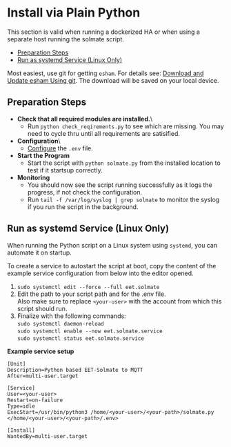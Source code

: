 # Install via Plain Python

This section is valid when running a dockerized HA or when using a separate host running the solmate script.

   * [Preparation Steps](#preparation-steps)
   * [Run as systemd Service (Linux Only)](#run-as-systemd-service-linux-only)

Most easiest, use git for getting `esham`. For details see:
[Download and Update esham Using git](download-with-git.md). The download will be saved on your local device.

## Preparation Steps

* **Check that all required modules are installed.**\
  * Run `python check_reqirements.py` to see which are missing.
    You may need to cycle thru until all requirements are satisified.
* **Configuration**\
  * [Configure](configuration.md) the `.env` file.
* **Start the Program**
  * Start the script with `python solmate.py` from the installed location to test if it startsup correctly.
* **Monitoring**
  * You should now see the script running successfully as it logs the progress, if not check the configuration.
  * Run `tail -f /var/log/syslog | grep solmate` to monitor the syslog if you run the script in the background.

## Run as systemd Service (Linux Only)

When running the Python script on a Linux system using `systemd`, you can automate it on startup.

To create a service to autostart the script at boot, copy the content of the example service
configuration from below into the editor opened.

1. `sudo systemctl edit --force --full eet.solmate`
2. Edit the path to your script path and for the .env file.\
   Also make sure to replace `<your-user>` with the account from which this script should run.
3. Finalize with the following commands:  
   `sudo systemctl daemon-reload`  
   `sudo systemctl enable --now eet.solmate.service`  
   `sudo systemctl status eet.solmate.service` 

**Example service setup**
   ```
   [Unit]
   Description=Python based EET-Solmate to MQTT
   After=multi-user.target

   [Service]
   User=<your-user>
   Restart=on-failure
   Type=idle
   ExecStart=/usr/bin/python3 /home/<your-user>/<your-path>/solmate.py </home/<your-user>/<your-path>/.env>
   
   [Install]
   WantedBy=multi-user.target
   ```
